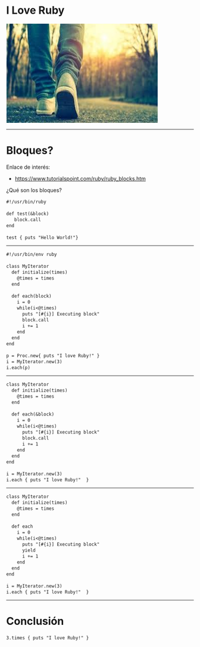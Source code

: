 
# I Love Ruby

![](./images/caminar.png)

---

# Bloques?

Enlace de interés:
* https://www.tutorialspoint.com/ruby/ruby_blocks.htm

¿Qué son los bloques?

```
#!/usr/bin/ruby

def test(&block)
   block.call
end

test { puts "Hello World!"}
```

---

```
#!/usr/bin/env ruby

class MyIterator
  def initialize(times)
    @times = times
  end

  def each(block)
    i = 0
    while(i<@times)
      puts "[#{i}] Executing block"
      block.call
      i += 1
    end
  end
end

p = Proc.new{ puts "I love Ruby!" }
i = MyIterator.new(3)
i.each(p)
```

---

```
class MyIterator
  def initialize(times)
    @times = times
  end

  def each(&block)
    i = 0
    while(i<@times)
      puts "[#{i}] Executing block"
      block.call
      i += 1
    end
  end
end

i = MyIterator.new(3)
i.each { puts "I love Ruby!"  }
```

---

```
class MyIterator
  def initialize(times)
    @times = times
  end

  def each
    i = 0
    while(i<@times)
      puts "[#{i}] Executing block"
      yield
      i += 1
    end
  end
end

i = MyIterator.new(3)
i.each { puts "I love Ruby!"  }
```

---

# Conclusión

```
3.times { puts "I love Ruby!" }
```
